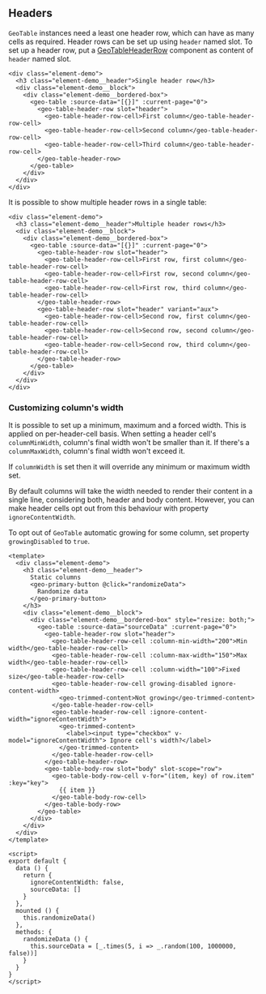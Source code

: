 ## Headers

`GeoTable` instances need a least one header row, which can have as many cells
as required. Header rows can be set up using `header` named slot. To set up a
header row, put a [GeoTableHeaderRow](./#/Elements/GeoTable?id=geotableheaderrow)
component as content of `header` named slot.

```
<div class="element-demo">
  <h3 class="element-demo__header">Single header row</h3>
  <div class="element-demo__block">
    <div class="element-demo__bordered-box">
      <geo-table :source-data="[{}]" :current-page="0">
        <geo-table-header-row slot="header">
          <geo-table-header-row-cell>First column</geo-table-header-row-cell>
          <geo-table-header-row-cell>Second column</geo-table-header-row-cell>
          <geo-table-header-row-cell>Third column</geo-table-header-row-cell>
        </geo-table-header-row>
      </geo-table>
    </div>
  </div>
</div>
```

It is possible to show multiple header rows in a single table:

```
<div class="element-demo">
  <h3 class="element-demo__header">Multiple header rows</h3>
  <div class="element-demo__block">
    <div class="element-demo__bordered-box">
      <geo-table :source-data="[{}]" :current-page="0">
        <geo-table-header-row slot="header">
          <geo-table-header-row-cell>First row, first column</geo-table-header-row-cell>
          <geo-table-header-row-cell>First row, second column</geo-table-header-row-cell>
          <geo-table-header-row-cell>First row, third column</geo-table-header-row-cell>
        </geo-table-header-row>
        <geo-table-header-row slot="header" variant="aux">
          <geo-table-header-row-cell>Second row, first column</geo-table-header-row-cell>
          <geo-table-header-row-cell>Second row, second column</geo-table-header-row-cell>
          <geo-table-header-row-cell>Second row, third column</geo-table-header-row-cell>
        </geo-table-header-row>
      </geo-table>
    </div>
  </div>
</div>
```

### Customizing column's width

It is possible to set up a minimum, maximum and a forced width. This is applied
on per-header-cell basis. When setting a header cell's `columnMinWidth`,
column's final width won't be smaller than it. If there's a `columnMaxWidth`,
column's final width won't exceed it.

If `columnWidth` is set then it will override any minimum or maximum width set.

By default columns will take the width needed to render their content in a
single line, considering both, header and body content. However, you can make
header cells opt out from this behaviour with property `ignoreContentWidth`.

To opt out of `GeoTable` automatic growing for some column, set property
`growingDisabled` to `true`.

```vue
<template>
  <div class="element-demo">
    <h3 class="element-demo__header">
      Static columns
      <geo-primary-button @click="randomizeData">
        Randomize data
      </geo-primary-button>
    </h3>
    <div class="element-demo__block">
      <div class="element-demo__bordered-box" style="resize: both;">
        <geo-table :source-data="sourceData" :current-page="0">
          <geo-table-header-row slot="header">
            <geo-table-header-row-cell :column-min-width="200">Min width</geo-table-header-row-cell>
            <geo-table-header-row-cell :column-max-width="150">Max width</geo-table-header-row-cell>
            <geo-table-header-row-cell :column-width="100">Fixed size</geo-table-header-row-cell>
            <geo-table-header-row-cell growing-disabled ignore-content-width>
              <geo-trimmed-content>Not growing</geo-trimmed-content>
            </geo-table-header-row-cell>
            <geo-table-header-row-cell :ignore-content-width="ignoreContentWidth">
              <geo-trimmed-content>
                <label><input type="checkbox" v-model="ignoreContentWidth"> Ignore cell's width?</label>
              </geo-trimmed-content>
            </geo-table-header-row-cell>
          </geo-table-header-row>
          <geo-table-body-row slot="body" slot-scope="row">
            <geo-table-body-row-cell v-for="(item, key) of row.item" :key="key">
              {{ item }}
            </geo-table-body-row-cell>
          </geo-table-body-row>
        </geo-table>
      </div>
    </div>
  </div>
</template>

<script>
export default {
  data () {
    return {
      ignoreContentWidth: false,
      sourceData: []
    }
  },
  mounted () {
    this.randomizeData()
  },
  methods: {
    randomizeData () {
      this.sourceData = [_.times(5, i => _.random(100, 1000000, false))]
    }
  }
}
</script>
```

